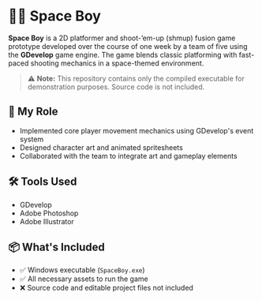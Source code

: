 # 👨‍🚀 Space Boy

**Space Boy** is a 2D platformer and shoot-’em-up (shmup) fusion game prototype developed over the course of one week by a team of five using the **GDevelop** game engine. The game blends classic platforming with fast-paced shooting mechanics in a space-themed environment.

> ⚠️ **Note:** This repository contains only the compiled executable for demonstration purposes. Source code is not included.


## 👤 My Role

- Implemented core player movement mechanics using GDevelop's event system  
- Designed character art and animated spritesheets  
- Collaborated with the team to integrate art and gameplay elements  

## 🛠️ Tools Used

- GDevelop  
- Adobe Photoshop  
- Adobe Illustrator  

## 📦 What's Included

- ✅ Windows executable (`SpaceBoy.exe`)  
- ✅ All necessary assets to run the game  
- ❌ Source code and editable project files not included  

